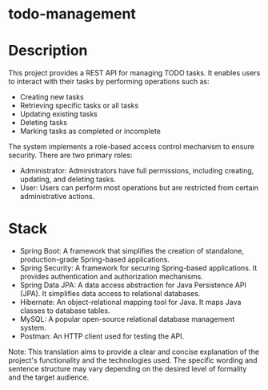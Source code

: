 # todo-management

# Description

This project provides a REST API for managing TODO tasks. It enables users to interact with their tasks by performing operations such as:

- Creating new tasks
- Retrieving specific tasks or all tasks
- Updating existing tasks
- Deleting tasks
- Marking tasks as completed or incomplete

The system implements a role-based access control mechanism to ensure security. There are two primary roles:

- Administrator: Administrators have full permissions, including creating, updating, and deleting tasks.
- User: Users can perform most operations but are restricted from certain administrative actions.

# Stack

- Spring Boot: A framework that simplifies the creation of standalone, production-grade Spring-based applications.
- Spring Security: A framework for securing Spring-based applications. It provides authentication and authorization mechanisms.
- Spring Data JPA: A data access abstraction for Java Persistence API (JPA). It simplifies data access to relational databases.
- Hibernate: An object-relational mapping tool for Java. It maps Java classes to database tables.
- MySQL: A popular open-source relational database management system.
- Postman: An HTTP client used for testing the API.

Note: This translation aims to provide a clear and concise explanation of the project's functionality and the technologies used. The specific wording and sentence structure may vary depending on the desired level of formality and the target audience.
